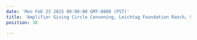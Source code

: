 ```yaml
---
date: 'Mon Feb 23 2015 00:00:00 GMT-0800 (PST)'
title: 'Amplifier Giving Circle Convening, Leichtag Foundation Ranch, Shauna Nep'
position: 38

---
```

